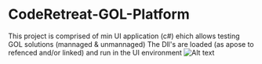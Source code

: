 # CodeRetreat-GOL-Platform
This project is comprised of min UI application (c#) ehich allows testing GOL solutions (mannaged & unmannaged)
The Dll's are loaded (as apose to refenced and/or linked) and run in the UI environment
![Alt text](MainsSreen.png?raw=true "Main UI window")
